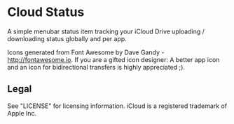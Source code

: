 # Cloud Status
A simple menubar status item tracking your iCloud Drive uploading / downloading status globally and per app.

Icons generated from Font Awesome by Dave Gandy - http://fontawesome.io. If you are a gifted icon designer: A better app icon and an icon for bidirectional transfers is highly appreciated ;).

## Legal
See "LICENSE" for licensing information. iCloud is a registered trademark of Apple Inc.
